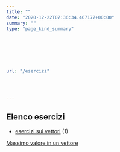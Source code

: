 ```yaml
---
title: ""
date: "2020-12-22T07:36:34.467177+00:00"
summary: ""
type: "page_kind_summary"







url: "/esercizi"




---
```




## Elenco esercizi 



* [esercizi sui vettori](/category/esercizi-sui-vettori) (1)


[Massimo valore in un vettore](/esercizi/trovare-il-massimo-di-un-vettore)






